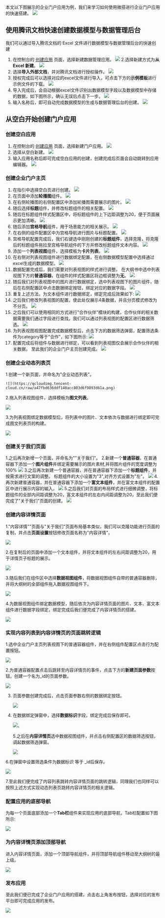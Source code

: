 本文以下图展示的企业门户应用为例，我们来学习如何使用微搭进行企业门户应用的快速搭建。
![](https://qcloudimg.tencent-cloud.cn/raw/ee55ffb3742d56c9ac3660fdde99454d.png)



## 使用腾讯文档快速创建数据模型与数据管理后台

我们可以通过导入腾讯文档的 Excel 文件进行数据模型与数据管理后台的快速创建

1. 在控制台的 [创建应用](https://console.cloud.tencent.com/lowcode/create/index?envId=lowcode-2gadiaws6be78eca) 页面，选择新建数据管理应用。
   ![](https://qcloudimg.tencent-cloud.cn/raw/4c96a49dff5e17038e216d7fdd81d588.png)
2.选择新建方式为**从 Excel 新建**。
![](https://qcloudimg.tencent-cloud.cn/raw/e3d6cb191b1793155c9b8e571ab77c0f.png)
3. 选择**导入外部文档**，并对腾讯文档进行授权操作。
![](https://qcloudimg.tencent-cloud.cn/raw/902b8d6a6ee8535d8a78717281a6fd78.png)
4. 授权完成后可以选择对应的excel文件进行导入，可点击下方的**示例模板**进行示例文件的下载。
![](https://qcloudimg.tencent-cloud.cn/raw/ff3c09cb28b4f31524d6b94b03c96408.png)
5. 导入完成后，会自动根据excel文件识别出数据模型字段以及数据模型中存储的数据，如下图所示，确认无误后点击下一步。
![](https://qcloudimg.tencent-cloud.cn/raw/f0ab8f486b27f3ebc0b630bd890ed76c.png)
6. 输入名称后，即可自动完成数据模型的生成与数据管理后台的创建。
![](https://qcloudimg.tencent-cloud.cn/raw/9f01df609fbe6b34ccdbc07dd0cdc110.png)

   

## 从空白开始创建门户应用

### 创建空白应用

1. 在控制台的 [创建应用](https://console.cloud.tencent.com/lowcode/create/index?envId=lowcode-2gadiaws6be78eca) 页面，选择新建门户应用。
![](https://qcloudimg.tencent-cloud.cn/raw/fc5b21f0a8e572f474e4205d06e1332f.png)
2. 选择从空白新建。
![](https://qcloudimg.tencent-cloud.cn/raw/32ccb4cc19a0d5825046aaa2ddb00609.png)
3. 输入应用名称后即可完成空白应用的创建，创建完成后页面会自动跳转到应用编辑器。
![](https://qcloudimg.tencent-cloud.cn/raw/7ee2407f70fca2568c68cdbac853b6cc.png)

### 创建企业门户主页

1. 在指引中选择空白页进行创建。
![](https://qcloudimg.tencent-cloud.cn/raw/622b1f3b8ce5aebbfb98715ff3b9b065.png)
2. 在页面中添加**轮播图**组件。
![](https://qcloudimg.tencent-cloud.cn/raw/f7e9ba055eaf320bcc097213ea1f7b7e.png)
3. 在右侧轮播图的右侧配置区中添加轮播图需要展示的图片。
![](https://qcloudimg.tencent-cloud.cn/raw/862d36b5622ac69badab40813a772612.png)
4. 随后选择**标题**组件，并修改标题组件的相关配置。
![](https://qcloudimg.tencent-cloud.cn/raw/6cc7ecf2c93e758312d3c2a08c4ee034.png)
5. 随后在标题组件样式配置区中，将标题组件的上下边距调整为20，便于页面展示更加清晰。
![](https://qcloudimg.tencent-cloud.cn/raw/246bdaf6764f99dfc7f792ea8fcdeb89.png)
6. 随后添加**宫格导航**组件，用于场景能力的相关展示。
![](https://qcloudimg.tencent-cloud.cn/raw/9a51d57cf6c86e55d4d983de3ad83824.png)
7. 在右侧的组件配置区中为宫格导航进行图片与标题配置。
![](https://qcloudimg.tencent-cloud.cn/raw/4f6f13c8c2abe8ae03c7fe8d5f465625.png)
8. 宫格导航配置完成后，我们右键选中刚刚创建的**标题组件**，选择克隆，将克隆后的标题组件拖拉至宫格导航组件的下方并修改标题组件文本内容。
![](https://qcloudimg.tencent-cloud.cn/raw/4d4640868a5012d9cb4f15ff973cbf39.png)
9. 添加一个**列表视图**组件，选择模板为**卡片列表**。
![](https://qcloudimg.tencent-cloud.cn/raw/4d4a4639199fe2287c9fe80294a85b63.png)
10. 在右侧对列表视图组件进行数据绑定配置，在右侧数据模型配置中选择通过excel生成的数据模型。
![](https://qcloudimg.tencent-cloud.cn/raw/bea928f40375634513f2085780ededbf.png)
11. 数据配置完成后，我们需要对列表视图的样式进行调整。 在大纲书中选中列表视图下方的**普通容器**，在组件的样式配置区将边框调整为**无**。
![](https://qcloudimg.tencent-cloud.cn/raw/8189fc42bbde27c6506a68085e2ebedd.png)
12. 随后我们对列表视图中的图片进行数据绑定，选中列表视图下的图片组件，随后在右侧配置区中点击数据绑定按钮，绑定对应的数据字段。
![](https://qcloudimg.tencent-cloud.cn/raw/f4e92d84d14db4adbfbaa009105e71b2.png)
13. 重复上述方法，为文本组件进行数据绑定，绑定完成后效果如下:
![](https://qcloudimg.tencent-cloud.cn/raw/c1beea7f0961f54c2c55fbd5c5c2118a.png)
14. 之后我们修改列表视图的配置，使此处仅展示4条数据，并且分页模式修改为不分页。
![](https://qcloudimg.tencent-cloud.cn/raw/3bc708bdaf05e2f5a3af217f25f01001.png)
15. 之后我们可以使用相同的方式进行"合作伙伴"模块的构建，合作伙伴的相关数据需要我们通过字段进行查找，我们可以通过列表视图的配置区进行数据筛选。
![](https://qcloudimg.tencent-cloud.cn/raw/2c99ae0efabb820493eaaef2733a7ae5.png)
16. 为列表视图视图配置完成数据模型后，点击下方的数据筛选弹窗，配置筛选条件为category等于"合作"，如下图所示:
![](https://qcloudimg.tencent-cloud.cn/raw/0b3fc437e1112c960b06a73ca731a236.png)
17. 配置完成后将组件与数据进行绑定，可以看到列表视图仅会展示合作伙伴的相关数据， 至此我们的企业门户主页创建完成。
![](https://qcloudimg.tencent-cloud.cn/raw/9a35ca9d6d94ad08306533f2bc8fc28e.png)

            

    
### 创建企业动态列表页

1.创建一个新页面，并命名为"企业动态列表"。

    ![](https://qcloudimg.tencent-cloud.cn/raw/a47fbd636ddf140acc803d6f9893d61a.png)

2.拖入列表视图组件，选择模板为**图文列表**。

![](https://qcloudimg.tencent-cloud.cn/raw/f5b8343ebd1e0480feb0df7d206c98dd.png)

3.为列表视图绑定数据模型后，将列表中的图片、文本依次与数据进行绑定即可完成图文列表页的构建。

![](https://qcloudimg.tencent-cloud.cn/raw/b973aa66bcbef6f1c809c64b58aad15a.png)



### 创建关于我们页面

1.之后再次新增一个页面，并命名为""关于我们"。
2.新建一个**普通容器**，在普通容器下添加一个**图片组件**并绑定需要展示的图片素材,并将图片组件的宽度调整为100%
![](https://qcloudimg.tencent-cloud.cn/raw/a1e8c2a60d19ac61cedd36c0ebacf272.png)
3.之后再次新建一个普通容器，并在普通容器下添加一个**标题组件**，并按需求进行文案的调整。 标题组件的大小设置为"3",对齐方式设置为"左"。
![](https://qcloudimg.tencent-cloud.cn/raw/a1e8c2a60d19ac61cedd36c0ebacf272.png)
4.再次新建普通容器，并在普通容器下添加一个**富文本组件**，并在富文本组件的配置区中进行展示内容的输入。
![](https://qcloudimg.tencent-cloud.cn/raw/05654dd118a268807f6da4c199a83d99.png)
5.之后我们对页面的布局样式进行细微调整，将标题组件的全部内间距调整为20，富文本组件的左右内间距调整为20，至此我们便完成了"关于我们"页面的创建。
![](https://qcloudimg.tencent-cloud.cn/raw/c271f0a39e86e107db0b9b94161cfcbe.png)



### 创建内容详情页面

1."内容详情""页面与"关于我们"页面布局基本类似，我们可以克隆功能进行页面的复制，并点击**页面设置**按钮修改页面名称为"内容详情"。

![](https://qcloudimg.tencent-cloud.cn/raw/0fd200f2f72bb573c630798ea22acee8.png)

2.在复制后的页面中添加一个文本组件，并将文本组件的左右间距调整为20，用于详情页子标题的展示。

![](https://qcloudimg.tencent-cloud.cn/raw/621094027bd4be28e66089a2f6db1d88.png)

3.随后我们在组件区中选择**数据视图组件**，将数据视图组件自带的普通容器删除，并将大纲树的全部组件拖入数据视图组件下。

![](https://qcloudimg.tencent-cloud.cn/raw/be86e1460d39970573029d5105521393.png)

4.为数据视图组件绑定数据模型，随后依次为内容详情页面的图片、文本、富文本组件进行数据字段绑定，绑定完成后我们便完成了内容详情页的搭建。

![](https://qcloudimg.tencent-cloud.cn/raw/4eb3f6b4a132474c3a11be91f1b3efe9.png)



### 实现内容列表到内容详情页的页面跳转逻辑

1.选中企业门户主页列表视图下的普通容器组件，并在右侧组件配置区点击行为配置按钮。

![](https://qcloudimg.tencent-cloud.cn/raw/7bc07b4a00cfde27f46941b0bd178cf8.png)

2.为普通容器配置点击后跳转至内容详情页的事件，点击下方的**新建页面参数**按钮，创建一个名为_id的页面参数。

![](https://qcloudimg.tencent-cloud.cn/raw/1c09e8d59e01681c988dcbbbeb1ca895.png)

3. 页面参数创建完成后，点击页面参数右侧的数据绑定按钮。

   ![](https://qcloudimg.tencent-cloud.cn/raw/7b07d8354a70350f098a2cff47fb64b9.png)

4. 在数据绑定弹窗中，选择**数据标识**字段，绑定完成后保存即可。

   ![](https://qcloudimg.tencent-cloud.cn/raw/d48ae569cd742cf23826449dd8761acb.png)、

   

   5.之后在**内容详情页**选中数据视图组件，并点击右侧配置区的数据筛选按钮，调起数据筛选弹窗。

   ![](https://qcloudimg.tencent-cloud.cn/raw/e93cca24a8bccbb16852bae97f1e57a5.png)

   

6.在弹窗中设置筛选条件为数据标识 等于 _id后保存。

![](https://qcloudimg.tencent-cloud.cn/raw/aebc304fc390ac732d4253752a483595.png)

7.至此我们便完成了内容列表跳转内容详情页面的跳转逻辑，同理我们也同样可以按照上述方式实现动态列表页跳转内容详情页的相关逻辑。



### 配置应用的底部导航

为每一个页面底部添加一个**Tab栏**组件来实现应用的底部导航，Tab栏配置如下图所示:

![](https://qcloudimg.tencent-cloud.cn/raw/e9467c927b4d3b5f18efaac9967450cb.png)



### 为内容详情页添加顶部导航

进入内容详情页面，添加一个顶部导航组件，并将顶部导航组件移动至大纲树的最上级。

![](https://qcloudimg.tencent-cloud.cn/raw/9a0daafc6d09c6d67472894b15f982c4.png)



### 发布应用

至此我们便已完成了企业门户应用的搭建，点击右上角发布按钮，选择对应的发布平台即可完成应用的发布。

![](https://qcloudimg.tencent-cloud.cn/raw/0e54eb34980c38cfe1d72bfd96890725.png)








